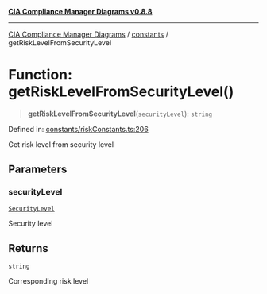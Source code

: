 [**CIA Compliance Manager Diagrams v0.8.8**](../../README.md)

***

[CIA Compliance Manager Diagrams](../../modules.md) / [constants](../README.md) / getRiskLevelFromSecurityLevel

# Function: getRiskLevelFromSecurityLevel()

> **getRiskLevelFromSecurityLevel**(`securityLevel`): `string`

Defined in: [constants/riskConstants.ts:206](https://github.com/Hack23/cia-compliance-manager/blob/88094f2c4c350fd10a1e440c3eab70aedd819944/src/constants/riskConstants.ts#L206)

Get risk level from security level

## Parameters

### securityLevel

[`SecurityLevel`](../../types/cia/type-aliases/SecurityLevel.md)

Security level

## Returns

`string`

Corresponding risk level
